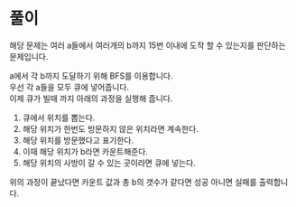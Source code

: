 # 풀이

해당 문제는 여러 a들에서 여러개의 b까지 15번 이내에 도착 할 수 있는지를 판단하는 문제입니다.

a에서 각 b까지 도달하기 위해 BFS를 이용합니다.  
우선 각 a들을 모두 큐에 넣어줍니다.  
이제 큐가 빌때 까지 아래의 과정을 실행해 줍니다.

1. 큐에서 위치를 뽑는다.
2. 해당 위치가 한번도 방문하지 않은 위치라면 계속한다.
3. 해당 위치를 방문했다고 표기한다.
4. 이때 해당 위치가 b라면 카운트해준다.
5. 해당 위치의 사방이 갈 수 있는 곳이라면 큐에 넣는다.

위의 과정이 끝났다면 카운트 값과 총 b의 갯수가 같다면 성공 아니면 실패를 출력합니다.